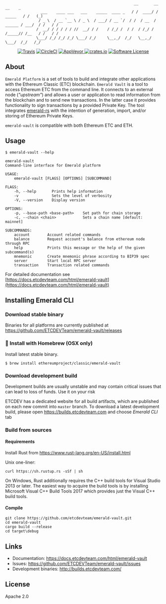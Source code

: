 ```shell
                                                          __       __                  __    _
                ___    ____ ___   ___    _____  ____ _   / /  ____/ /         _____   / /   (_)
               / _ \  / __ `__ \ / _ \  / ___/ / __ `/  / /  / __  /  ______ / ___/  / /   / /
              /  __/ / / / / / //  __/ / /    / /_/ /  / /  / /_/ /  /_____// /__   / /   / /
              \___/ /_/ /_/ /_/ \___/ /_/     \__,_/  /_/   \__,_/          \___/  /_/   /_/

```
<p align="center">
  <p align="center">
    <a href="https://travis-ci.org/ETCDEVTeam/emerald-vault"><img alt="Travis" src="https://travis-ci.org/ETCDEVTeam/emerald-vault.svg?branch=master"></a>
    <a href="https://circleci.com/gh/etcdevteam/emerald-vault"><img alt="CircleCI" src="https://circleci.com/gh/ETCDEVTeam/emerald-vault/tree/master.svg?style=shield"></a>
    <a href="https://ci.appveyor.com/project/etcdevteam/emerald-vault">
        <img alt="AppVeyor" src="https://ci.appveyor.com/api/projects/status/e5nqu33xo8y4nk0v?svg=true">
    </a>
    <a href="https://crates.io/crates/emerald-vault"><img alt="crates.io" src="https://img.shields.io/crates/v/emerald-vault.svg?style=flat-square"></a>
    <a href="LICENSE"><img alt="Software License" src="https://img.shields.io/badge/License-Apache%202.0-blue.svg?style=flat-square&maxAge=2592000"></a>
  </p>
</p>

## About

`Emerald Platform` is a set of tools to build and integrate other applications with the Ethereum Classic (ETC) blockchain.
`Emerald Vault` is a tool to access Ethereum ETC from the command line. It connects to an external node (_"upstream"_) and allows a user or application to read information from the blockchain and to send new transactions. In the latter case it provides functionality to sign transactions by a provided Private Key. The tool integrates [emerald-rs](https://github.com/ETCDEVTeam/emerald-rs) with the intention of generation, import, and/or storing of Ethereum Private Keys.

`emerald-vault` is compatible with both Ethereum ETC and ETH.


## Usage

```shell
$ emerald-vault --help

emerald-vault
Command-line interface for Emerald platform

USAGE:
    emerald-vault [FLAGS] [OPTIONS] [SUBCOMMAND]

FLAGS:
    -h, --help       Prints help information
    -v               Sets the level of verbosity
    -V, --version    Display version

OPTIONS:
    -p, --base-path <base-path>    Set path for chain storage
    -c, --chain <chain>            Sets a chain name [default: mainnet]

SUBCOMMANDS:
    account        Account related commands
    balance        Request account's balance from ethereum node through RPC
    help           Prints this message or the help of the given subcommand(s)
    mnemonic       Create mnemonic phrase according to BIP39 spec
    server         Start local RPC server
    transaction    Transaction related commands

```

For detailed documentation see [https://docs.etcdevteam.com/html/emerald-vault](https://docs.etcdevteam.com/html/emerald-vault)

## Installing Emerald CLI

### Download stable binary

Binaries for all platforms are currently published at https://github.com/ETCDEVTeam/emerald-vault/releases

### :beers: Install with Homebrew (OSX only)

Install latest stable binary.

```
$ brew install ethereumproject/classic/emerald-vault
```

### Download development build


Development builds are usually unstable and may contain critical issues that can lead to loss of funds. Use it on your risk


ETCDEV has a dedicated website for all build artifacts, which are published on each new commit into `master` branch.
To download a latest development build, please open https://builds.etcdevteam.com and choose _Emerald CLI_ tab


### Build from sources

#### Requirements

Install Rust from https://www.rust-lang.org/en-US/install.html


Unix one-liner:
```
curl https://sh.rustup.rs -sSf | sh
```

On Windows, Rust additionally requires the C++ build tools for Visual Studio 2013 or later. The easiest way to acquire
the build tools is by installing Microsoft Visual C++ Build Tools 2017 which provides just the Visual C++ build tools.

#### Compile

```
git clone https://github.com/etcdevteam/emerald-vault.git
cd emerald-vault
cargo build --release
cd target\debug
```

## Links

- Documentation: https://docs.etcdevteam.com/html/emerald-vault
- Issues: https://github.com/ETCDEVTeam/emerald-vault/issues
- Development binaries: http://builds.etcdevteam.com/

<!-- ## Demo -->

<!-- <a href="https://asciinema.org/a/WbivFQXwm5lUXenNsTvzfQxRY?speed=2" target="_blank"> -->
  <!-- <img src="https://asciinema.org/a/WbivFQXwm5lUXenNsTvzfQxRY.png" /> -->
<!-- </a> -->

## License

Apache 2.0


